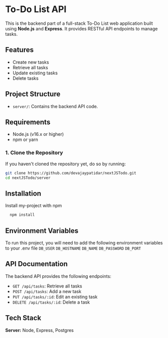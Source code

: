 
# To-Do List API

This is the backend part of a full-stack To-Do List web application built using **Node.js** and **Express**. It provides RESTful API endpoints to manage tasks.



## Features

- Create new tasks
- Retrieve all tasks
- Update existing tasks
- Delete tasks

## Project Structure

- `server/`: Contains the backend API code.

## Requirements

- Node.js (v16.x or higher)
- npm or yarn


### 1. Clone the Repository

If you haven't cloned the repository yet, do so by running:

```bash
git clone https://github.com/devajaypatidar/nextJSTodo.git
cd nextJSTodo/server
```


## Installation

Install my-project with npm

```bash
  npm install
```
    
## Environment Variables

To run this project, you will need to add the following environment variables to your .env file
`DB_USER`
`DB_HOSTNAME`
`DB_NAME`
`DB_PASSWORD`
`DB_PORT`



## API Documentation 
The backend API provides the following endpoints:

- `GET /api/tasks`: Retrieve all tasks
- `POST /api/tasks`: Add a new task
- `PUT /api/tasks/:id`: Edit an existing task
- `DELETE /api/tasks/:id`: Delete a task
## Tech Stack

**Server:** Node, Express,  Postgres

